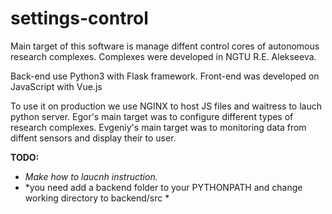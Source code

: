# settings-control

Main target of this software is manage diffent control cores of autonomous research complexes.
Complexes were developed in NGTU R.E. Alekseeva.

Back-end use Python3 with Flask framework.
Front-end was developed on JavaScript with Vue.js

To use it on production we use NGINX to host JS files and waitress to lauch python server.
Egor's main target was to configure different types of research complexes.
Evgeniy's main target was to monitoring data from diffent sensors and display their to user.

**TODO:**
- *Make how to laucnh instruction.*
- *you need add a backend folder to your PYTHONPATH and change working directory to backend/src *
